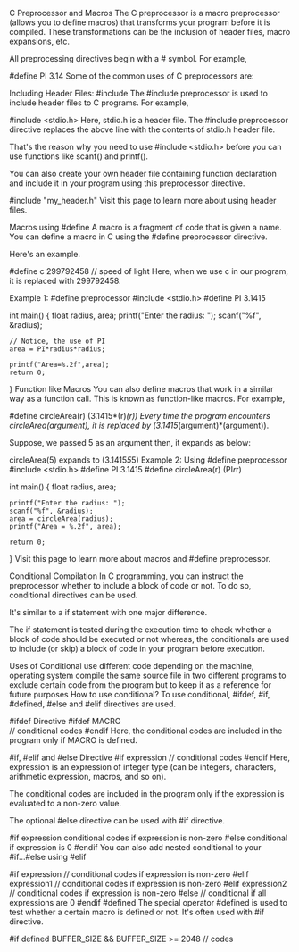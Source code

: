 C Preprocessor and Macros
The C preprocessor is a macro preprocessor (allows you to define macros) that transforms your program before it is compiled. These transformations can be the inclusion of header files, macro expansions, etc.

All preprocessing directives begin with a # symbol. For example,

#define PI 3.14
Some of the common uses of C preprocessors are:

Including Header Files: #include
The #include preprocessor is used to include header files to C programs. For example,

#include <stdio.h>
Here, stdio.h is a header file. The #include preprocessor directive replaces the above line with the contents of stdio.h header file.

That's the reason why you need to use #include <stdio.h> before you can use functions like scanf() and printf().

You can also create your own header file containing function declaration and include it in your program using this preprocessor directive.

#include "my_header.h"
Visit this page to learn more about using header files.

Macros using #define
A macro is a fragment of code that is given a name. You can define a macro in C using the #define preprocessor directive.

Here's an example.

#define c 299792458 // speed of light
Here, when we use c in our program, it is replaced with 299792458.

Example 1: #define preprocessor
#include <stdio.h>
#define PI 3.1415

int main()
{
float radius, area;
printf("Enter the radius: ");
scanf("%f", &radius);

    // Notice, the use of PI
    area = PI*radius*radius;

    printf("Area=%.2f",area);
    return 0;

}
Function like Macros
You can also define macros that work in a similar way as a function call. This is known as function-like macros. For example,

#define circleArea(r) (3.1415*(r)*(r))
Every time the program encounters circleArea(argument), it is replaced by (3.1415*(argument)*(argument)).

Suppose, we passed 5 as an argument then, it expands as below:

circleArea(5) expands to (3.1415*5*5)
Example 2: Using #define preprocessor
#include <stdio.h>
#define PI 3.1415
#define circleArea(r) (PI*r*r)

int main() {
float radius, area;

    printf("Enter the radius: ");
    scanf("%f", &radius);
    area = circleArea(radius);
    printf("Area = %.2f", area);

    return 0;

}
Visit this page to learn more about macros and #define preprocessor.

Conditional Compilation
In C programming, you can instruct the preprocessor whether to include a block of code or not. To do so, conditional directives can be used.

It's similar to a if statement with one major difference.

The if statement is tested during the execution time to check whether a block of code should be executed or not whereas, the conditionals are used to include (or skip) a block of code in your program before execution.

Uses of Conditional
use different code depending on the machine, operating system
compile the same source file in two different programs
to exclude certain code from the program but to keep it as a reference for future purposes
How to use conditional?
To use conditional, #ifdef, #if, #defined, #else and #elif directives are used.

#ifdef Directive
#ifdef MACRO  
 // conditional codes
#endif
Here, the conditional codes are included in the program only if MACRO is defined.

#if, #elif and #else Directive
#if expression
// conditional codes
#endif
Here, expression is an expression of integer type (can be integers, characters, arithmetic expression, macros, and so on).

The conditional codes are included in the program only if the expression is evaluated to a non-zero value.

The optional #else directive can be used with #if directive.

#if expression
conditional codes if expression is non-zero
#else
conditional if expression is 0
#endif
You can also add nested conditional to your #if...#else using #elif

#if expression
// conditional codes if expression is non-zero
#elif expression1
// conditional codes if expression is non-zero
#elif expression2
// conditional codes if expression is non-zero
#else
// conditional if all expressions are 0
#endif
#defined
The special operator #defined is used to test whether a certain macro is defined or not. It's often used with #if directive.

#if defined BUFFER_SIZE && BUFFER_SIZE >= 2048
// codes
